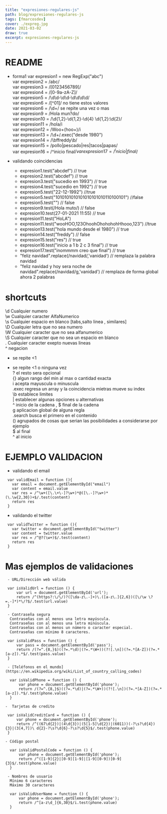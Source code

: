 ```yaml
---
title: "expresiones-regulares-js"
path: blog/expresiones-regulares-js
tags: [fmarcosdev]
cover: ./expreg.jpg
date: 2021-03-02
draw: true
excerpt: expresiones-regulares-js
---
```


# README

- forma1
  var expresion1 = new RegExp("abc")  
   var expresion2 = /abc/  
   var expresion3 = /[0123456789]/  
   var expresion4 = /[0-9a-zA-Z]/  
   var expresion5 = /\d\d-\d\d-\d\d\d\d/  
   var expresion6 = /[^01]/ no tiene estos valores  
   var expresion6 = /\d+/ se repite una vez o mas  
   var expresion9 = /Hola mun?do/  
   var expresion10 = /\d{1,2}-\d{1,2}-\d{4} \d{1,2}:\d{2}/  
   var expresion11 = /hola/i  
   var expresion12 = /Woo+(hoo+)/i  
   var expresion13 = /\d+/.exec("desde 1980")  
   var expresion14 = /\bffreddy\b/  
   var expresion15 = /pollo|pescado|res|tacos|papas/  
   var expresion16 = /^inicio final$/      
var expresion17 = /^inicio|final$/

- validando coincidencias
  - expresion1.test("abcdef") // true
  - expresion2.test("abcdef") // true
  - expresion3.test("sucedio en 1993") // true
  - expresion4.test("sucedio en 1992") // true
  - expresion5.test("22-12-1992") //true
  - expresion5.test("1010101010101010101010110100101") //false
  - expresion5.test("") // false
  - expresion9.test(/Hola muto/) // false
  - expresion10.test(27-01-2021 11:55) // true
  - expresion11.test("HoLA")
  - expresion11.test("wooHOO,123OhoohOhohohohHhooo,123") //true
  - expresion13.test("hola mundo desde el 1980") // true
  - expresion14.test("freddy") // false
  - expresion15.test("res") // true
  - expresion16.test("inicio a 1 b 2 c 3 final") // true
  - expresion17.test("inommmm creo que final") // true
  - "feliz navidad".replace(/navidad/,'vanidad') // remplaza la palabra navidad
  - "feliz navidad y hoy sera noche de navidad".replace(/navidad/g,'vanidad') // remplaza de forma global ahora 2 palabras

# shortcuts

\d Cualquier numero  
\w Cualquier caracter AlfaNumerico  
\s Cualquier espacio en blanco [tabs,salto linea , similares]  
\D Cualquier letra que no sea numero  
\W Cualquier caracter que no sea alfanumerico  
\S Cualquier caracter que no sea un espacio en blanco  
. Cualquier caracter exepto nuevas lineas  
^ negacion

- se repite <1

* se repite <1 o ninguna vez  
  ? el resto sera opcional  
  {} algun rango del min al max o cantidad exacta  
  i acepta mayuscula o minuscula  
  .exec regresa un array y la coincidencia mietras mueve su index  
  \b establece limites  
  | establecer algunas opciones u alternativas  
  ^ inicio de la cadena , $ final de la cadena  
  g aplicacion global de alguna regla  
  .search busca el primero en el contenido  
  () agrupados de cosas que serian las posibilidades a considerarse por ejemplo  
  $ al final  
  ^ al inicio

# EJEMPLO VALIDACION

- validando el email

```
 var validEmail = function (){
   var email = document.getElementById("email")
   var content = email.value
   var res = /^\w+([\.\+\-]?\w+)*@([\.-]?\w+)*(\.\w{2,30})+$/.test(content)
   return res
 }
```

- validando el twitter

```
 var validTwitter = function (){
   var twitter = document.getElementById("twitter")
   var content = twitter.value
   var res = /^@?(\w+)$/.test(content)
   return res
 }
```

# Mas ejemplos de validaciones

     - URL/Dirección web válida

```
 var isValidUrl = function () {
     var url = document.getElementById('url');
     return /^(https?:\/\/)?([\da-z\.-]+)\.([a-z\.]{2,6})([\/\w \?=.-]*)*\/?$/.test(url.value)
 }
```

     - Contraseña segura
      Contraseñas con al menos una letra mayúscula.
      Contraseñas con al menos una letra minúscula.
      Contraseñas con al menos un número o caracter especial.
      Contraseñas con mínimo 8 caracteres.

```
 var isValidPass = function () {
     var pass = document.getElementById('pass');
     return /(?=^.{8,}$)((?=.*\d)|(?=.*\W+))(?![.\n])(?=.*[A-Z])(?=.*[a-z]).*$/.test(pass.value)
 }
```

     - [Teléfonos en el mundo](https://en.wikipedia.org/wiki/List_of_country_calling_codes)

```
  var isValidPhone = function () {
      var phone = document.getElementById('phone');
      return /(?=^.{8,}$)((?=.*\d)|(?=.*\W+))(?![.\n])(?=.*[A-Z])(?=.*[a-z]).*$/.test(phone.value)
  }
```

    -  Tarjetas de credito

```
 var isValidCreditCard = function () {
     var phone = document.getElementById('phone');
     return /^((67\d{2})|(4\d{3})|(5[1-5]\d{2})|(6011))(-?\s?\d{4}){3}|(3[4,7])\ d{2}-?\s?\d{6}-?\s?\d{5}$/.test(phone.value)
 }
```

    - Código postal

```
  var isValidPostalCode = function () {
      var phone = document.getElementById('phone');
      return /^([1-9]{2}|[0-9][1-9]|[1-9][0-9])[0-9]{3}$/.test(phone.value)
  }
```

     - Nombres de usuario
      Mínimo 6 caracteres
      Máximo 30 caracteres

```
  var isValidUserName = function () {
      var phone = document.getElementById('phone');
      return /^[a-z\d_]{6,30}$/i.test(phone.value)
  }
```
